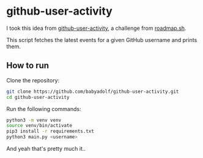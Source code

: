 # github-user-activity
I took this idea from [github-user-activity](https://roadmap.sh/projects/github-user-activity), a challenge from [roadmap.sh](https://roadmap.sh/).

This script fetches the latest events for a given GitHub username and prints them.

## How to run

Clone the repository:

```bash
git clone https://github.com/babyadolf/github-user-activity.git
cd github-user-activity
```

Run the following commands:
```bash
python3 -m venv venv
source venv/bin/activate
pip3 install -r requirements.txt
python3 main.py <username>
```

And yeah that's pretty much it..
